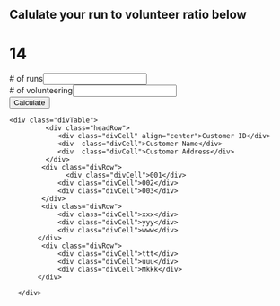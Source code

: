 <script src="https://ajax.googleapis.com/ajax/libs/angularjs/1.6.4/angular.min.js"></script>
## Calulate your run to volunteer ratio below

# 14
<style>
.error {
  color:red;
  }
  
  .divTable
    {
        display:  table;
        width:auto;
        background-color:#eee;
        border:1px solid  #666666;
        border-spacing:5px;/*cellspacing:poor IE support for  this*/
       /* border-collapse:separate;*/
    }

    .divRow
    {
       display:table-row;
       width:auto;
    }

    .divCell
    {
        float:left;/*fix for  buggy browsers*/
        display:table-column;
        width:200px;
        background-color:#ccc;
    }
</style>

<script>
  function updateError(element) {
     document.getElementById(element+"Error").innerHTML = "";
  }
  function myFunction() {
    var runs = document.getElementById("runs").value;
    var vols = document.getElementById("vols").value;  
    if(runs == null || runs==""){
      document.getElementById("runsError").innerHTML = "Please enter a value";}
    else {
     document.getElementById("runsError").innerHTML = "";}
    if(vols == null || vols==""){
      document.getElementById("volsError").innerHTML = "Please enter a value";}
    else{
      document.getElementById("volsError").innerHTML = "";}

    if (vols!="" && runs!=""){
      document.getElementById("p1").innerHTML = runs/vols + ":1" ;}
    else {
      document.getElementById("p1").innerHTML = "";}
}
</script>

<div>
  <div><span># of runs</span><span><input onchange="updateError(this.name)" type="number" name="runs" id="runs" value="" /></span><span id="runsError" class="error"></span><br>
  <div><span># of volunteering</span><span><input onchange="updateError(this.name)" type="number" name="vols" id="vols" value="" /><span id="volsError" class="error"></span></span>
</div>
    <button onclick="myFunction()">Calculate</button>
    <p id="p1"></p>
    
    <div class="divTable">
             <div class="headRow">
                <div class="divCell" align="center">Customer ID</div>
                <div  class="divCell">Customer Name</div>
                <div  class="divCell">Customer Address</div>
             </div>
            <div class="divRow">
                  <div class="divCell">001</div>
                <div class="divCell">002</div>
                <div class="divCell">003</div>
            </div>
            <div class="divRow">
                <div class="divCell">xxx</div>
                <div class="divCell">yyy</div>
                <div class="divCell">www</div>
           </div>
            <div class="divRow">
                <div class="divCell">ttt</div>
                <div class="divCell">uuu</div>
                <div class="divCell">Mkkk</div>
           </div>

      </div>
